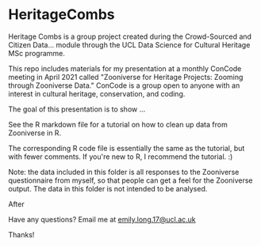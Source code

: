 # HeritageCombs

Heritage Combs is a group project created during the Crowd-Sourced and Citizen Data... module through the UCL Data Science for Cultural Heritage MSc programme.

This repo includes materials for my presentation at a monthly ConCode meeting in April 2021 called "Zooniverse for Heritage Projects: Zooming through Zooniverse Data." ConCode is a group open to anyone with an interest in cultural heritage, conservation, and coding. 

The goal of this presentation is to show ...

See the R markdown file for a tutorial on how to clean up data from Zooniverse in R.

The corresponding R code file is essentially the same as the tutorial, but with fewer comments. If you're new to R, I recommend the tutorial. :)

Note: the data included in this folder is all responses to the Zooniverse questionnaire from myself, so that people can get a feel for the Zooniverse output. The data in this folder is not intended to be analysed.

After 

Have any questions? Email me at emily.long.17@ucl.ac.uk

Thanks!
